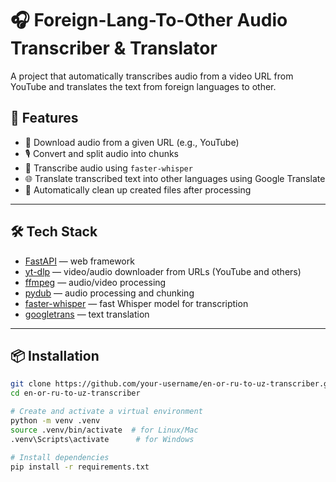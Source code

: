 # 🎧 Foreign-Lang-To-Other Audio Transcriber & Translator

A project that automatically transcribes audio from a video URL from YouTube and translates the text from foreign languages to other.

## 🚀 Features

- 🔗 Download audio from a given URL (e.g., YouTube)
- 🎙️ Convert and split audio into chunks
- 🧠 Transcribe audio using `faster-whisper`
- 🌐 Translate transcribed text into other languages using Google Translate
- 🧹 Automatically clean up created files after processing

---

## 🛠️ Tech Stack

- [FastAPI](https://fastapi.tiangolo.com/) — web framework
- [yt-dlp](https://github.com/yt-dlp/yt-dlp) — video/audio downloader from URLs (YouTube and others)
- [ffmpeg](https://ffmpeg.org/) — audio/video processing
- [pydub](https://github.com/jiaaro/pydub) — audio processing and chunking
- [faster-whisper](https://github.com/guillaumekln/faster-whisper) — fast Whisper model for transcription
- [googletrans](https://pypi.org/project/googletrans/) — text translation

---

## 📦 Installation

```bash
git clone https://github.com/your-username/en-or-ru-to-uz-transcriber.git
cd en-or-ru-to-uz-transcriber

# Create and activate a virtual environment
python -m venv .venv
source .venv/bin/activate  # for Linux/Mac
.venv\Scripts\activate      # for Windows

# Install dependencies
pip install -r requirements.txt
```
